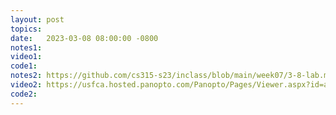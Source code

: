 ```yaml
---
layout: post
topics: 
date:   2023-03-08 08:00:00 -0800
notes1: 
video1: 
code1:
notes2: https://github.com/cs315-s23/inclass/blob/main/week07/3-8-lab.md
video2: https://usfca.hosted.panopto.com/Panopto/Pages/Viewer.aspx?id=ab0ffbda-01b9-4839-bc38-af93011cd0d2
code2:
---
```

